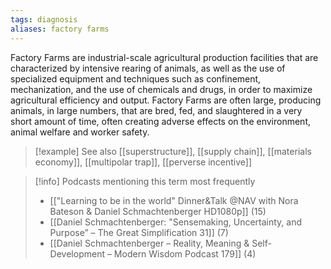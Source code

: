```yaml
---
tags: diagnosis
aliases: factory farms
---
```


Factory Farms are industrial-scale agricultural production facilities that are characterized by intensive rearing of animals, as well as the use of specialized equipment and techniques such as confinement, mechanization, and the use of chemicals and drugs, in order to maximize agricultural efficiency and output. Factory Farms are often large, producing animals, in large numbers, that are bred, fed, and slaughtered in a very short amount of time, often creating adverse effects on the environment, animal welfare and worker safety.

> [!example] See also
> [[superstructure]], [[supply chain]], [[materials economy]], [[multipolar trap]], [[perverse incentive]]

> [!info] Podcasts mentioning this term most frequently
> * [["Learning to be in the world" Dinner&Talk @NAV with Nora Bateson & Daniel Schmachtenberger  HD1080p]] (15)
> * [[Daniel Schmachtenberger: "Sensemaking, Uncertainty, and Purpose” – The Great Simplification 31]] (7)
> * [[Daniel Schmachtenberger – Reality, Meaning & Self-Development – Modern Wisdom Podcast 179]] (4)